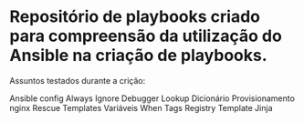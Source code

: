 # Repositório de playbooks criado para compreensão da utilização do Ansible na criação de playbooks. 

Assuntos testados durante a crição: 

Ansible config
Always
Ignore
Debugger
Lookup
Dicionário
Provisionamento nginx
Rescue
Templates
Variáveis
When
Tags
Registry
Template Jinja



